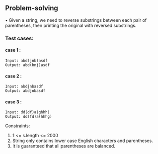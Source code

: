 ## Problem-solving
• Given a string, we need to reverse substrings between each pair of parentheses, then
printing the original with reversed substrings.

### Test cases:
#### case 1 :
    Input: abd(jnb)asdf
    Output: abd(bnj)asdf
#### case 2 :
    Input: abdjnbasdf
    Output: abdjnbasdf
#### case 3 :
    Input: dd(df)a(ghhh)
    Output: dd(fd)a(hhhg)

Constraints:
1. 1 <= s.length <= 2000
2. String only contains lower case English characters and parentheses.
3. It is guaranteed that all parentheses are balanced.

